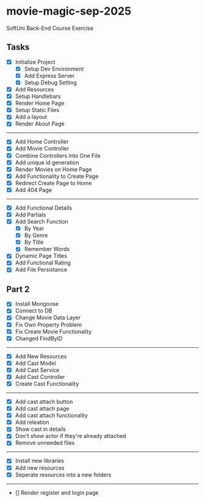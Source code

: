 # movie-magic-sep-2025
SoftUni Back-End Course Exercise

## Tasks

- [x] Initialize Project
    - [x] Setup Dev Environment
    - [x] Add Express Server
    - [x] Setup Debug Setting
- [x] Add Resources
- [x] Setup Handlebars
- [x] Render Home Page
- [x] Setup Static Files
- [x] Add a layout
- [x] Render About Page
---
- [x] Add Home Controller
- [x] Add Movie Controller
- [x] Combine Controllers Into One File
- [x] Add unique id generation
- [x] Render Movies on Home Page
- [x] Add Functionality to Create Page
- [x] Redirect Create Page to Home
- [x] Add 404 Page
---
- [x] Add Functional Details
- [x] Add Partials
- [x] Add Search Function
    - [x] By Year
    - [x] By Genre
    - [x] By Title
    - [x] Remember Words
- [x] Dynamic Page Titles
- [x] Add Functional Rating
- [x] Add File Persistance

## Part 2
- [x] Install Mongoose
- [x] Connect to DB
- [x] Change Movie Data Layer
- [x] Fix Own Property Problem
- [x] Fix Create Movie Functionality
- [x] Changed FindByID
---
- [x] Add New Resources
- [x] Add Cast Model
- [x] Add Cast Service
- [x] Add Cast Controller
- [x] Create Cast Functionality
---
- [x] Add cast attach button
- [x] Add cast attach page
- [x] Add cast attach functionality
- [x] Add releation
- [x] Show cast in details
- [x] Don't show actor if they're already attached
- [x] Remove unneeded files
---
- [x] Install new libraries
- [x] Add new resources
- [x] Seperate resources into a new folders
---
- [] Render register and login page
